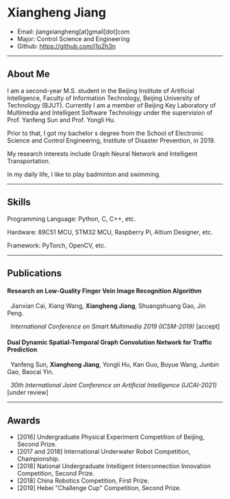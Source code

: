 # Xiangheng Jiang

- Email: jiangxiangheng\[at]gmail\[dot]com
- Major: Control Science and Engineering
- Github: https://github.com/j1o2h3n


***
## About Me

I am a second-year M.S. student in the Beijing Institute of Artificial Intelligence, Faculty of Information Technology, Beijing University of Technology (BJUT). Currently I am a member of Beijing Key Laboratory of Multimedia and Intelligent Software Technology under the supervision of Prof. Yanfeng Sun and Prof. Yongli Hu.

Prior to that, I got my bachelor s degree from the School of Electronic Science and Control Engineering, Institute of Disaster Prevention, in 2019.

My research interests include Graph Neural Network and Intelligent Transportation.

In my daily life, I like to play badminton and swimming.



***
## Skills

Programming Language: Python, C, C++, etc.

Hardware: 89C51 MCU, STM32 MCU, Raspberry Pi, Altium Designer, etc.

Framework: PyTorch, OpenCV, etc.


***
## Publications

#### **Research on Low-Quality Finger Vein Image Recognition Algorithm**

&nbsp; Jianxian Cai, Xiang Wang, **Xiangheng Jiang**, Shuangshuang Gao, Jin Peng.

&nbsp; _International Conference on Smart Multimedia 2019 (ICSM-2019)_  \[accept]


#### **Dual Dynamic Spatial-Temporal Graph Convolution Network for Traffic Prediction**

&nbsp; Yanfeng Sun, **Xiangheng Jiang**, Yongli Hu, Kan Guo, Boyue Wang, Junbin Gao, Baocai Yin.

&nbsp; _30th International Joint Conference on Artificial Intelligence (IJCAI-2021)_  \[under review]


***
## Awards
- \[2016] Undergraduate Physical Experiment Competition of Beijing, Second Prize.
- \[2017 and 2018] International Underwater Robot Competition, Championship.
- \[2018] National Undergraduate Intelligent Interconnection Innovation Competition, Second Prize.
- \[2018] China Robotics Competition, First Prize.
- \[2019] Hebei "Challenge Cup" Competition, Second Prize.





